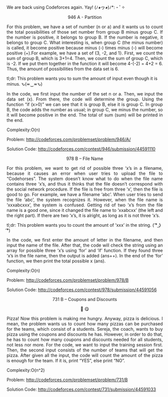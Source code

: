 We are back using Codeforces again. Yay! (ﾉ◕ヮ◕)ﾉ*:・ﾟ✧

<p align="center">946 A - Partition</p>

<p align="justify">
For this problem, we have a set of number (n or a) and it wants us to count the total possibilities of those set number from group B minus group C. If the number is positive, it belongs to group B. If the number is negative, it belongs to group C. What interesting is, when group C (the minus number) is called, it become positive because minus (-) times minus (-) will become positive (+).For example, we have a set of {3, -2, and 1}. First, we count the sum of group B, which is 3+1=4. Then, we count the sum of group C, which is -2. If we put them together in the function it will become 4-(-2) = 4+2 = 6. Thus, the amount of possibilities from the data set is 6.

tl;dr: This problem wants you to sum the amount of input even though it is minus. ԅ(≖‿≖ԅ)

<p align="justify">
In the code, we first input the number of the set n or a. Then, we input the data set (x). From there, the code will determine the group. Using the function “if (x>0)” we can see that it is group B, else it is group C. In group B, the code adds the number as usual; in group C, we minus the number, so it will become positive in the end. The total of sum (sum) will be printed in the end.

Complexity:O(n)

Problem: http://codeforces.com/problemset/problem/946/A/

Solution Code: http://codeforces.com/contest/946/submission/44591110

<p align="center">978 B – File Name</p>

<p align="justify">
For this problem, we want to get rid of possible three ‘x’s in a filename, because it causes an error when user tries to upload the file to “Codehorses”. The system doesn’t know what to do when the file name contains three ‘x’s, and thus it thinks that the file doesn’t correspond with the social network procedure. If the file is free from three ‘x’, then the file is good to go. For example, we have a filename ‘abc’. When user tries to send the file ‘abc’, the system recognizes it. However, when the file name is ‘xxxabcxxx’, the system is confused. Getting rid of two ‘x’s from the file name is a good one, since it changed the file name to ‘xxabcxx’ (the left and the right part). If there are two ‘x’s, it is alright, as long as it is not three ‘x’s.

tl;dr: This problem wants you to count the amount of ‘xxx’ in the string.  ( ͡° ͜ʖ ͡°)

<p align="justify">
In the code, we first enter the amount of letter in the filename, and then input the name of the file. After that, the code will check the string using an array for possible three ‘x’s using ‘for’ and ‘if’ function. If they found three ‘x’s in the file name, then the output is added (ans++). In the end of the ‘for’ function, we then print the total possible x (ans).

Complexity:O(n)

Problem: http://codeforces.com/problemset/problem/978/B

Solution Code: http://codeforces.com/contest/978/submission/44591056

<p align="center">731 B – Coupons and Discounts</p>

<p align="center">🍕 😋</p>

<p align="justify">
Pizza! Now this problem is making me hungry. Anyway, pizza is delicious. I mean, the problem wants us to count how many pizzas can be purchased for the teams, which consist of a students. Sereja, the coach, wants to buy pizza using the coupons and discounts he has. However, in order to do that, he has to count how many coupons and discounts needed for all students, not less nor more. For the code, we want to input the training session first. Then, the second input consists of the number of teams that will get the pizza. After given all the input, the code will count the amount of the pizza is enough for the team. If it is, print “YES”, else print “NO”.

Complexity:O(n^2)

Problem: http://codeforces.com/problemset/problem/731/B

Solution Code: http://codeforces.com/contest/731/submission/44591033
